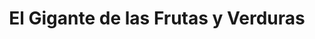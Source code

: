 ---
title: "El Gigante de las Frutas y Verduras"
url: /cipolletti/el-gigante-de-las-frutas-y-verduras/
shop: frutería
---